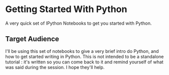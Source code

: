 Getting Started With Python
===========================

A very quick set of IPython Notebooks to get you started with Python.


Target Audience
---------------

I'll be using this set of notebooks to give a very brief intro do Python, and how to get started writing in Python. This is not intended to be a standalone tutorial : it's written so you can come back to it and remind yourself of what was said during the session. I hope they'll help.